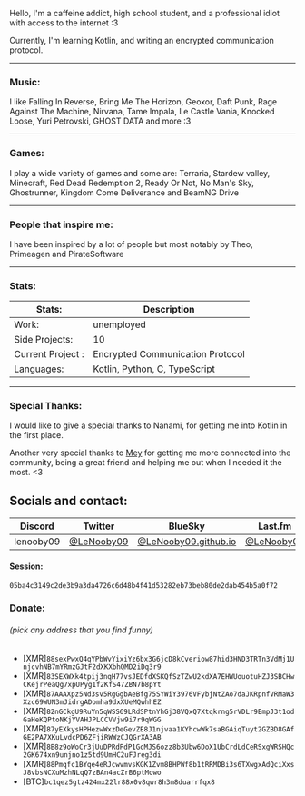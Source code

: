 
Hello,
I'm a caffeine addict, high school student, and a professional idiot with access to the internet :3

Currently, I'm learning Kotlin, and writing an encrypted communication protocol.

---

### Music:
I like Falling In Reverse, Bring Me The Horizon, Geoxor, Daft Punk, Rage Against The Machine, Nirvana, Tame Impala, Le Castle Vania, Knocked Loose, Yuri Petrovski, GHOST DATA and more :3

---

### Games:
I play a wide variety of games and some are: Terraria, Stardew valley, Minecraft, Red Dead Redemption 2, Ready Or Not, No Man's Sky, Ghostrunner, Kingdom Come Deliverance and BeamNG Drive

---

### People that inspire me:
I have been inspired by a lot of people but most notably by Theo, Primeagen and PirateSoftware

---

### Stats:
| Stats: | Description |
| --- | --- |
| Work: | unemployed |
| Side Projects: | 10 |
| Current Project :| Encrypted Communication Protocol|
| Languages: | Kotlin, Python, C, TypeScript |

---

### Special Thanks:
I would like to give a special thanks to Nanami, for getting me into Kotlin in the first place.


Another very special thanks to [Mey](https://lizainslie.dev) for getting me more connected into the community, being a great friend and helping me out when I needed it the most. <3

## Socials and contact:

|Discord|Twitter|BlueSky|Last.fm|Anilist|
|--|--|--|--|--|
|lenooby09|[@LeNooby09](https://twitter.com/lenooby09)|[@LeNooby09.github.io](https://bsky.app/profile/lenooby09.github.io)|[@LeNooby09](https://www.last.fm/user/lenooby09)|[@LeNooby09](https://anilist.co/user/LeNooby09/)|

#### Session:
`05ba4c3149c2de3b9a3da4726c6d48b4f41d53282eb73beb80de2dab454b5a0f72`

### Donate:
###### (pick any address that you find funny)
- [XMR]`88sexPwxQ4qYPbWvYixiYz6bx3G6jcD8kCveriow87hid3HND3TRTn3VdMj1UnjcvhNB7mYRmzGJtF2dXKXbhQMD2iDq3r9`
- [XMR]`83SEXWXk4tpij3nqH77vsJEDfdXSKQfSzTZwU2kdXA7EHWUouotuHZJ3SBCHwCKejrPeaQg7xpUPyg1f2KfS47ZBN7b8pYt`
- [XMR]`87AAAXpz5Nd3sv5RgGgbAeBfg75SYWiY3976VFybjNtZAo7daJKRpnfVRMaW3Xzc69WUN3mJidrgADomha9dxXUeMQwhhEZ`
- [XMR]`82nGCkgU9RuYn5qWSS69LRdSPtnYhGj38VQxQ7Xtqkrng5rVDLr9EmpJ3t1odGaHeKQPtoNKjYVAHJPLCCVVjw9i7r9qWGG`
- [XMR]`87yEXkysHPHezwWxzDeGevZE8J1njvaa1KYhcwWk7saBGAiqTuyt2GZBD8GAfGE2PA7XKuLvdcPD6ZFjiRWWzCJQGrXA3AB`
- [XMR]`8B8z9oWoCr3jUuDPRdPdP1GcMJS6ozz8b3Ubw6DoX1UbCrdLdCeRSxgWRSHQc2GK674xn9unjno1z5td9UmHC2uFJreg3di`
- [XMR]`88Pmqfc1BYqe4eRJcwvmvsKGK1Zvm8BHPWf8b1tRRMDBi3s6TXwgxAdQciXxsJ8vbsNCXuMzhNLqQ7zBAn4acZrB6ptMowo`
- [BTC]`bc1qez5gtz424mx22lr88x0v8qwr8h3m8duarrfqx8`

